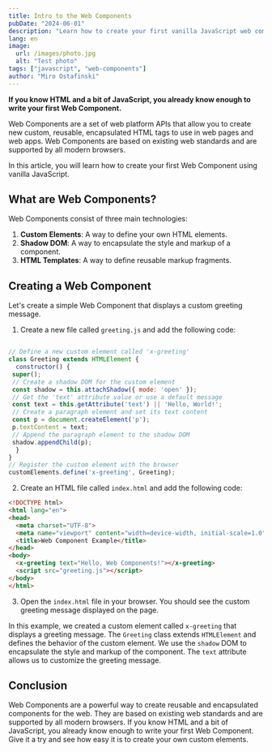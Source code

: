 ```yaml
---
title: Intro to the Web Components
pubDate: "2024-06-01"
description: "Learn how to create your first vanilla JavaScript web component."
lang: en
image:
  url: /images/photo.jpg
  alt: "Test photo"
tags: ["javascript", "web-components"]
author: "Miro Ostafinski"
---
```


**If you know HTML and a bit of JavaScript, you already know enough to write your first Web Component.**

Web Components are a set of web platform APIs that allow you to create new custom, reusable, encapsulated HTML tags to use in web pages and web apps. Web Components are based on existing web standards and are supported by all modern browsers.

In this article, you will learn how to create your first Web Component using vanilla JavaScript.

## What are Web Components?

Web Components consist of three main technologies:

1. **Custom Elements**: A way to define your own HTML elements.
2. **Shadow DOM**: A way to encapsulate the style and markup of a component.
3. **HTML Templates**: A way to define reusable markup fragments.

## Creating a Web Component

Let's create a simple Web Component that displays a custom greeting message.

1. Create a new file called `greeting.js` and add the following code:

```javascript

// Define a new custom element called 'x-greeting'
class Greeting extends HTMLElement {
  constructor() {
 super();
 // Create a shadow DOM for the custom element
 const shadow = this.attachShadow({ mode: 'open' });
 // Get the 'text' attribute value or use a default message
 const text = this.getAttribute('text') || 'Hello, World!';
 // Create a paragraph element and set its text content
 const p = document.createElement('p');
 p.textContent = text;
 // Append the paragraph element to the shadow DOM
 shadow.appendChild(p);
  }
}
// Register the custom element with the browser
customElements.define('x-greeting', Greeting);
```

2. Create an HTML file called `index.html` and add the following code:

```html
<!DOCTYPE html>
<html lang="en">
<head>
  <meta charset="UTF-8">
  <meta name="viewport" content="width=device-width, initial-scale=1.0">
  <title>Web Component Example</title>
</head>
<body>
  <x-greeting text="Hello, Web Components!"></x-greeting>
  <script src="greeting.js"></script>
</body>
</html>
```

3. Open the `index.html` file in your browser. You should see the custom greeting message displayed on the page.

In this example, we created a custom element called `x-greeting` that displays a greeting message. The `Greeting` class extends `HTMLElement` and defines the behavior of the custom element. We use the `shadow` DOM to encapsulate the style and markup of the component. The `text` attribute allows us to customize the greeting message.

## Conclusion

Web Components are a powerful way to create reusable and encapsulated components for the web. They are based on existing web standards and are supported by all modern browsers. If you know HTML and a bit of JavaScript, you already know enough to write your first Web Component. Give it a try and see how easy it is to create your own custom elements.
